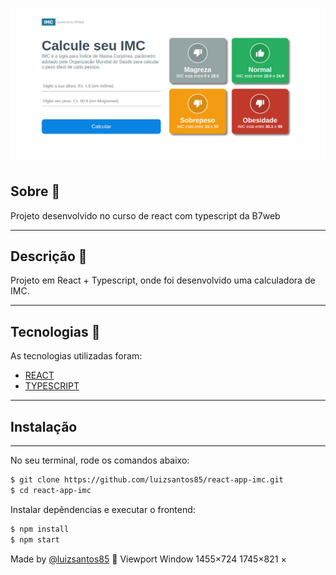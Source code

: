 <h1 align='center'>
  <img src='./src/assets/img/tela-imc.png'>
</h1>

## Sobre 📕

Projeto desenvolvido no curso de react com typescript da B7web

---

## Descrição :book:

Projeto em React + Typescript, onde foi desenvolvido uma calculadora de IMC.

---

## Tecnologias 🚀

As tecnologias utilizadas foram:

-  [REACT](https://reactjs.org/)
-  [TYPESCRIPT](https://www.typescriptlang.org/)

---

## Instalação

---

No seu terminal, rode os comandos abaixo:

```bash
$ git clone https://github.com/luizsantos85/react-app-imc.git
$ cd react-app-imc
```

Instalar depêndencias e executar o frontend:

```bash
$ npm install
$ npm start
```

Made by [@luizsantos85](https://github.com/luizsantos85) :rocket:
Viewport
Window
1455×724
1745×821
×
